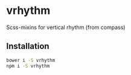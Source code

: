 # vrhythm

Scss-mixins for vertical rhythm (from compass)

## Installation

```cmd
bower i -S vrhythm
npm i -S vrhythm
```
